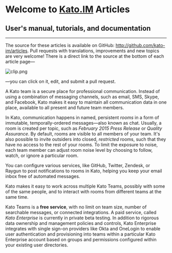 # Welcome to <a href="http://kato.im" target="_blank">Kato.IM</a> Articles

## User's manual, tutorials, and documentation

---

The source for these articles is available on GitHub: <a href='https://github.com/kato-im/articles' target='_blank'>http://github.com/kato-im/articles</a>. Pull requests with translations, improvements and new topics are very welcome! There is a direct link to the source at the bottom of each article page&#8212;

![clip.png](https://in.kato.im/adb4d5daf04ac5e6c27803f83a77905b5e506790fc9dcb7e5cc89119e637060b/clip.png)

&#8212;you can click on it, edit, and submit a pull request.

A Kato team is a secure place for professional communication. Instead of using a combination of messaging channels, such as email, SMS, Skype, and Facebook, Kato makes it easy to maintain all communication data in one place, available to all present and future team members.

In Kato, communication happens in named, persistent _rooms_ in a form of immutable, temporally-ordered messages&#8212;also known as chat. Usually, a room is created per topic, such as _February 2015 Press Release_ or _Quality Assurance_. By default, rooms are visible to all members of your team. It's also possible to invite outsiders into closed, _restricted_ rooms, such that they have no access to the rest of your rooms. To limit the exposure to noise, each team member can adjust room noise level by choosing to follow, watch, or ignore a particular room.

You can configure various services, like GitHub, Twitter, Zendesk, or Raygun to post notifications to rooms in Kato, helping you keep your email inbox free of automated messages.

Kato makes it easy to work across multiple Kato Teams, possibly with some of the same people, and to interact with rooms from different teams at the same time.

Kato Teams is a **free service**, with no limit on team size, number of searchable messages, or connected integrations. A paid service, called _Kato Enterprise_ is currently in private beta testing. In addition to rigorous data ownership and management policies and controls, Kato Enterprise integrates with single sign-on providers like Okta and OneLogin to enable user authentication and provisioning into teams within a particular Kato Enterprise account based on groups and permissions configured within your existing user directories.
